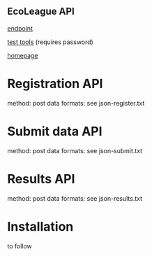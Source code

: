 ## EcoLeague API

[endpoint](http://virtual-techno.co.uk:9988)

[test tools](http://virtual-techno.co.uk/ecoleague/test.php) (requires password)

[homepage](http://virtual-techno.co.uk/ecoleague)

# Registration API

method: post
data formats: see json-register.txt 

# Submit data API

method: post
data formats: see json-submit.txt

# Results API

method: post
data formats: see json-results.txt

# Installation

to follow
